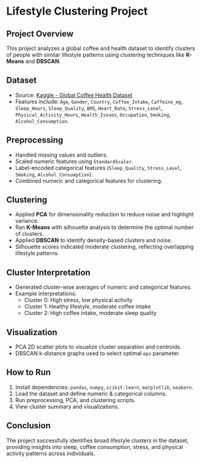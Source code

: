 # Lifestyle Clustering Project

## Project Overview
This project analyzes a global coffee and health dataset to identify clusters of people with similar lifestyle patterns using clustering techniques like **K-Means** and **DBSCAN**.

## Dataset
- Source: [Kaggle - Global Coffee Health Dataset](https://www.kaggle.com/datasets/uom190346a/global-coffee-health-dataset/data)  
- Features include: `Age`, `Gender`, `Country`, `Coffee_Intake`, `Caffeine_mg`, `Sleep_Hours`, `Sleep_Quality`, `BMI`, `Heart_Rate`, `Stress_Level`, `Physical_Activity_Hours`, `Health_Issues`, `Occupation`, `Smoking`, `Alcohol_Consumption`.

## Preprocessing
- Handled missing values and outliers.  
- Scaled numeric features using `StandardScaler`.  
- Label-encoded categorical features (`Sleep_Quality`, `Stress_Level`, `Smoking`, `Alcohol_Consumption`).  
- Combined numeric and categorical features for clustering.  

## Clustering
- Applied **PCA** for dimensionality reduction to reduce noise and highlight variance.  
- Ran **K-Means** with silhouette analysis to determine the optimal number of clusters.  
- Applied **DBSCAN** to identify density-based clusters and noise.  
- Silhouette scores indicated moderate clustering, reflecting overlapping lifestyle patterns.  

## Cluster Interpretation
- Generated cluster-wise averages of numeric and categorical features.  
- Example interpretations:
  - Cluster 0: High stress, low physical activity  
  - Cluster 1: Healthy lifestyle, moderate coffee intake  
  - Cluster 2: High coffee intake, moderate sleep quality  

## Visualization
- PCA 2D scatter plots to visualize cluster separation and centroids.  
- DBSCAN k-distance graphs used to select optimal `eps` parameter.  

## How to Run
1. Install dependencies: `pandas`, `numpy`, `scikit-learn`, `matplotlib`, `seaborn`.  
2. Load the dataset and define numeric & categorical columns.  
3. Run preprocessing, PCA, and clustering scripts.  
4. View cluster summary and visualizations.

## Conclusion
The project successfully identifies broad lifestyle clusters in the dataset, providing insights into sleep, coffee consumption, stress, and physical activity patterns across individuals.
